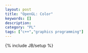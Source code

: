 ```yaml
--- 
layout: post 
title: "OpenGL: Color" 
keywords: [] 
description: 
category: "PL"
tags: ["c++","graphics programming"]
--- 
```

{% include JB/setup %}


